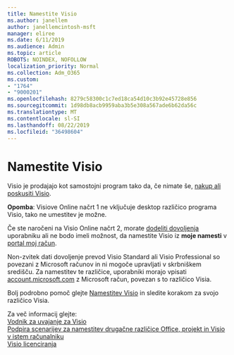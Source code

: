 ```yaml
---
title: Namestite Visio
ms.author: janellem
author: janellemcintosh-msft
manager: eliree
ms.date: 6/11/2019
ms.audience: Admin
ms.topic: article
ROBOTS: NOINDEX, NOFOLLOW
localization_priority: Normal
ms.collection: Adm_O365
ms.custom:
- "1764"
- "9000201"
ms.openlocfilehash: 8279c58300c1c7ed18ca54d10c3b92e45728e856
ms.sourcegitcommit: 1d98db8acb9959aba3b5e308a567ade6b62da56c
ms.translationtype: MT
ms.contentlocale: sl-SI
ms.lasthandoff: 08/22/2019
ms.locfileid: "36498604"
---
```

# <a name="install-visio"></a>Namestite Visio

Visio je prodajajo kot samostojni program tako da, če nimate še, [nakup ali poskusiti Visio](https://products.office.com/visio). 

**Opomba**: Visiove Online načrt 1 ne vključuje desktop različico programa Visio, tako ne umestitev je možne.

Če ste naročeni na Visio Online načrt 2, morate [dodeliti dovoljenja](https://docs.microsoft.com/office365/admin/subscriptions-and-billing/assign-licenses-to-users?wt.mc_id=OfficeAdm_ClientDIA_Alchemy1764) uporabniku ali ne bodo imeli možnost, da namestite Visio iz **moje namesti** v [portal moj račun](https://portal.office.com/account#installs). 

Non-zvitek dati dovoljenje prevod Visio Standard ali Visio Professional so povezani z Microsoft računov in ni mogoče upravljati v skrbniškem središču. Za namestitev te različice, uporabniki morajo vpisati [account.microsoft.com](https://account.microsoft.com) z Microsoft račun, povezan s to različico Visia.

Bolj podrobno pomoč glejte [Namestitev Visio](https://support.office.com/article/f98f21e3-aa02-4827-9167-ddab5b025710?wt.mc_id=OfficeAdm_ClientDIA_Alchemy1764) in sledite korakom za svojo različico Visia.

Za več informacij glejte:<br>
[Vodnik za uvajanje za Visio](https://docs.microsoft.com/deployoffice/deployment-guide-for-visio)<br>
[Podpira scenarijev za namestitev drugačne različice Office, projekt in Visio v istem računalniku](https://docs.microsoft.com/deployoffice/install-different-office-visio-and-project-versions-on-the-same-computer)<br>
[Visio licenciranja](https://products.office.com/visio/microsoft-visio-volume-licensing-visio-for-multiple-users)